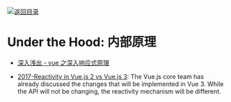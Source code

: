 [![返回目录](https://parg.co/UGo)](https://github.com/wxyyxc1992/Awesome-Reference) 


# Under the Hood: 内部原理

* [深入浅出 - vue 之深入响应式原理](https://github.com/berwin/Blog/issues/11)

* [2017-Reactivity in Vue.js 2 vs Vue.js 3](https://blog.cloudboost.io/reactivity-in-vue-js-2-vs-vue-js-3-dcdd0728dcdf): The Vue.js core team has already discussed the changes that will be implemented in Vue 3. While the API will not be changing, the reactivity mechanism will be different.
